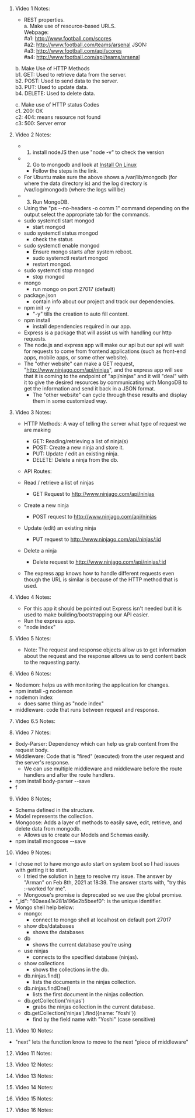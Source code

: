1. Video 1 Notes:

   - REST properties. <br/>
     a. Make use of resource-based URLS. <br/>
     Webpage: <br/>
     #a1: http://www.football.com/scores <br/>
     #a2: http://www.football.com/teams/arsenal
     JSON: <br/>
     #a3: http://www.football.com/api/scores <br/>
     #a4: http://www.football.com/api/teams/arsenal

   b. Make Use of HTTP Methods <br/>
   b1. GET: Used to retrieve data from the server. <br/>
   b2. POST: Used to send data to the server. <br/>
   b3. PUT: Used to update data. <br/>
   b4. DELETE: Used to delete data. <br/>

   c. Make use of HTTP status Codes <br/>
   c1. 200: OK <br/>
   c2: 404: means resource not found <br/>
   c3: 500: Server error

2. Video 2 Notes:

   - 1. install nodeJS then use "node -v" to check the version
   - 2. Go to mongodb and look at [Install On Linux](https://docs.mongodb.com/manual/tutorial/install-mongodb-on-ubuntu/#install-mongodb-community-edition)
     - Follow the steps in the link.
   - For Ubuntu make sure the above shows a /var/lib/mongodb (for where the data directory is) and the log directory is /var/log/mongodb (where the logs will be)
   - 3. Run MongoDB.
   - Using the "ps --no-headers -o comm 1" command depending on the output select the appropriate tab for the commands.
   - sudo systemctl start mongod
     - start mongod
   - sudo systemctl status mongod
     - check the status
   - sudo systemctl enable mongod
     - Ensure mongo starts after system reboot.
     - sudo systemctl restart mongod
     - restart mongod.
   - sudo systemctl stop mongod
     - stop mongod
   - mongo
     - run mongo on port 27017 (default)
   - package.json
     - contain info about our project and track our dependencies.
   - npm init -y
     - "-y" tills the creation to auto fill content.
   - npm install
     - install dependencies required in our app.
   - Express is a package that will assist us with handling our http requests.
   - The node.js and express app will make our api but our api will wait for requests to come from frontend applications (such as front-end apps, mobile apps, or some other website).
   - The "other website" can make a GET request, "http://www.ninjago.com/api/ninjas", and the express app will see that it is coming to the endpoint of "api/ninjas" and it will "deal" with it to give the desired resources by communicating with MongoDB to get the information and send it back in a JSON format.
     - The "other website" can cycle through these results and display them in some customized way.

3. Video 3 Notes:

   - HTTP Methods: A way of telling the server what type of request we are making

     - GET: Reading/retrieving a list of ninja(s)
     - POST: Create a new ninja and store it.
     - PUT: Update / edit an existing ninja.
     - DELETE: Delete a ninja from the db.

   - API Routes:
   - Read / retrieve a list of ninjas
     - GET Request to http://www.ninjago.com/api/ninjas
   - Create a new ninja
     - POST request to http://www.ninjago.com/api/ninjas
   - Update (edit) an existing ninja
     - PUT request to http://www.ninjago.com/api/ninjas/:id
   - Delete a ninja

     - Delete request to http://www.ninjago.com/api/ninjas/:id

   - The express app knows how to handle different requests even though the URL is similar is because of the HTTP method that is used.

4. Video 4 Notes:

   - For this app it should be pointed out Express isn't needed but it is used to make building/bootstrapping our API easier.
   - Run the express app.
   - "node index"

5. Video 5 Notes:

   - Note: The request and response objects allow us to get information about the request and the response allows us to send content back to the requesting party.

6. Video 6 Notes:

- Nodemon: helps us with monitoring the application for changes.
- npm install -g nodemon
- nodemon index
  - does same thing as "node index"
- middleware: code that runs between request and response.

7. Video 6.5 Notes:

8. Video 7 Notes:

- Body-Parser: Dependency which can help us grab content from the request body.
- Middleware: Code that is "fired" (executed) from the user request and the server's response.
  - We can use multiple middleware and middleware before the route handlers and after the route handlers.
- npm install body-parser --save
- f

9. Video 8 Notes;

- Schema defined in the structure.
- Model represents the collection.
- Mongoose: Adds a layer of methods to easily save, edit, retrieve, and delete data from mongodb.
  - Allows us to create our Models and Schemas easily.
- npm install mongoose --save

10. Video 9 Notes:

- I chose not to have mongo auto start on system boot so I had issues with getting it to start.
  - I tried the solution in [here](https://stackoverflow.com/questions/64608581/mongodb-code-exited-status-14-failed-but-not-any-clear-errors) to resolve my issue. The answer by "Arman" on Feb 8th, 2021 at 18:39. The answer starts with, "try this :-worked for me".
  - Mongoose's promise is deprecated so we use the global promise.
- "\_id": "60aea41e281a196e2b5beef0": is the unique identifier.
- Mongo shell help below:
  - mongo:
    - connect to mongo shell at localhost on default port 27017
  - show dbs/databases
    - shows the databases
  - db
    - shows the current database you're using
  - use ninjas
    - connects to the specified database (ninjas).
  - show collections
    - shows the collections in the db.
  - db.ninjas.find()
    - lists the documents in the ninjas collection.
  - db.ninjas.findOne()
    - lists the first document in the ninjas collection.
  - db.getCollection('ninjas')
    - grabs the ninjas collection in the current database.
  - db.getCollection('ninjas').find({name: 'Yoshi'})
    - find by the field name with "Yoshi" (case sensitive)

11. Video 10 Notes:

- "next" lets the function know to move to the next "piece of middleware"

12. Video 11 Notes:

13. Video 12 Notes:

14. Video 13 Notes:

15. Video 14 Notes:

16. Video 15 Notes:

17. Video 16 Notes:
